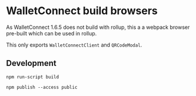 # WalletConnect build browsers

As WalletConnect 1.6.5 does not build with rollup, this a a webpack browser pre-built which can be used in rollup.

This only exports `WalletConnectClient` and `QRCodeModal`.

## Development

```
npm run-script build
```

```
npm publish --access public
```
